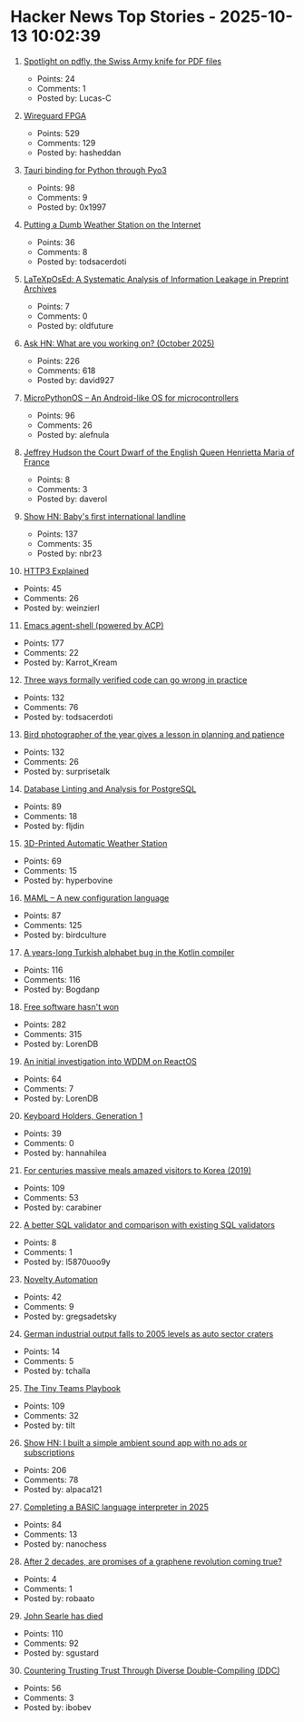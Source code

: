 # Hacker News Top Stories - 2025-10-13 10:02:39

1. [Spotlight on pdfly, the Swiss Army knife for PDF files](https://chezsoi.org/lucas/blog/spotlight-on-pdfly.html)
   - Points: 24
   - Comments: 1
   - Posted by: Lucas-C

2. [Wireguard FPGA](https://github.com/chili-chips-ba/wireguard-fpga)
   - Points: 529
   - Comments: 129
   - Posted by: hasheddan

3. [Tauri binding for Python through Pyo3](https://github.com/pytauri/pytauri)
   - Points: 98
   - Comments: 9
   - Posted by: 0x1997

4. [Putting a Dumb Weather Station on the Internet](https://colincogle.name/blog/byo-weather-station/)
   - Points: 36
   - Comments: 8
   - Posted by: todsacerdoti

5. [LaTeXpOsEd: A Systematic Analysis of Information Leakage in Preprint Archives](https://arxiv.org/abs/2510.03761)
   - Points: 7
   - Comments: 0
   - Posted by: oldfuture

6. [Ask HN: What are you working on? (October 2025)](undefined)
   - Points: 226
   - Comments: 618
   - Posted by: david927

7. [MicroPythonOS – An Android-like OS for microcontrollers](https://micropythonos.com)
   - Points: 96
   - Comments: 26
   - Posted by: alefnula

8. [Jeffrey Hudson the Court Dwarf of the English Queen Henrietta Maria of France](https://en.wikipedia.org/wiki/Jeffrey_Hudson)
   - Points: 8
   - Comments: 3
   - Posted by: daverol

9. [Show HN: Baby's first international landline](https://wip.tf/posts/telefonefix-building-babys-first-international-landline/)
   - Points: 137
   - Comments: 35
   - Posted by: nbr23

10. [HTTP3 Explained](https://http3-explained.haxx.se)
   - Points: 45
   - Comments: 26
   - Posted by: weinzierl

11. [Emacs agent-shell (powered by ACP)](https://xenodium.com/introducing-agent-shell)
   - Points: 177
   - Comments: 22
   - Posted by: Karrot_Kream

12. [Three ways formally verified code can go wrong in practice](https://buttondown.com/hillelwayne/archive/three-ways-formally-verified-code-can-go-wrong-in/)
   - Points: 132
   - Comments: 76
   - Posted by: todsacerdoti

13. [Bird photographer of the year gives a lesson in planning and patience](https://www.thisiscolossal.com/2025/09/2025-bird-photographer-of-the-year-contest/)
   - Points: 132
   - Comments: 26
   - Posted by: surprisetalk

14. [Database Linting and Analysis for PostgreSQL](https://pglinter.readthedocs.io/en/latest/)
   - Points: 89
   - Comments: 18
   - Posted by: fljdin

15. [3D-Printed Automatic Weather Station](https://3dpaws.comet.ucar.edu)
   - Points: 69
   - Comments: 15
   - Posted by: hyperbovine

16. [MAML – A new configuration language](https://maml.dev/)
   - Points: 87
   - Comments: 125
   - Posted by: birdculture

17. [A years-long Turkish alphabet bug in the Kotlin compiler](https://sam-cooper.medium.com/the-country-that-broke-kotlin-84bdd0afb237)
   - Points: 116
   - Comments: 116
   - Posted by: Bogdanp

18. [Free software hasn't won](https://dorotac.eu/posts/fosswon/)
   - Points: 282
   - Comments: 315
   - Posted by: LorenDB

19. [An initial investigation into WDDM on ReactOS](https://reactos.org/blogs/investigating-wddm/)
   - Points: 64
   - Comments: 7
   - Posted by: LorenDB

20. [Keyboard Holders, Generation 1](https://cceckman.com/writing/keyboard-holders-gen1/)
   - Points: 39
   - Comments: 0
   - Posted by: hannahilea

21. [For centuries massive meals amazed visitors to Korea (2019)](https://www.atlasobscura.com/articles/history-of-korean-food)
   - Points: 109
   - Comments: 53
   - Posted by: carabiner

22. [A better SQL validator and comparison with existing SQL validators](https://app.sqlai.ai/posts/better-sql-validator/)
   - Points: 8
   - Comments: 1
   - Posted by: l5870uoo9y

23. [Novelty Automation](https://www.novelty-automation.com/)
   - Points: 42
   - Comments: 9
   - Posted by: gregsadetsky

24. [German industrial output falls to 2005 levels as auto sector craters](https://www.ft.com/content/745fff84-2cbf-491c-b70c-e39bc8edaa39)
   - Points: 14
   - Comments: 5
   - Posted by: tchalla

25. [The Tiny Teams Playbook](https://www.latent.space/p/tiny)
   - Points: 109
   - Comments: 32
   - Posted by: tilt

26. [Show HN: I built a simple ambient sound app with no ads or subscriptions](https://ambisounds.app/)
   - Points: 206
   - Comments: 78
   - Posted by: alpaca121

27. [Completing a BASIC language interpreter in 2025](https://nanochess.org/ecs_basic_2.html)
   - Points: 84
   - Comments: 13
   - Posted by: nanochess

28. [After 2 decades, are promises of a graphene revolution coming true?](https://www.theguardian.com/business/2025/oct/13/lab-to-fab-are-promises-of-a-graphene-revolution-finally-coming-true)
   - Points: 4
   - Comments: 1
   - Posted by: robaato

29. [John Searle has died](https://www.nytimes.com/2025/10/12/books/john-searle-dead.html)
   - Points: 110
   - Comments: 92
   - Posted by: sgustard

30. [Countering Trusting Trust Through Diverse Double-Compiling (DDC)](https://dwheeler.com/trusting-trust/)
   - Points: 56
   - Comments: 3
   - Posted by: ibobev

